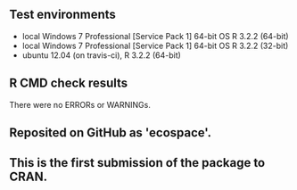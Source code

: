 ## Test environments
* local Windows 7 Professional [Service Pack 1] 64-bit OS R 3.2.2 (64-bit)
* local Windows 7 Professional [Service Pack 1] 64-bit OS R 3.2.2 (32-bit)
* ubuntu 12.04 (on travis-ci), R 3.2.2 (64-bit)

## R CMD check results
There were no ERRORs or WARNINGs.

## Reposited on GitHub as 'ecospace'.

## This is the first submission of the package to CRAN.
